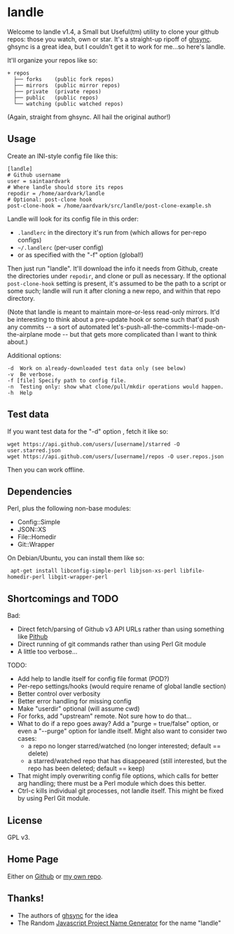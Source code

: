 # landle

Welcome to landle v1.4, a Small but Useful(tm) utility to clone your
github repos: those you watch, own or star.  It's a straight-up ripoff
of [ghsync][0]. ghsync is a great idea, but I couldn't get it to work
for me...so here's landle.

It'll organize your repos like so:

    + repos
      ├── forks    (public fork repos)
      ├── mirrors  (public mirror repos)
      ├── private  (private repos)
      ├── public   (public repos)
      └── watching (public watched repos)

(Again, straight from ghsync.  All hail the original author!)

## Usage

Create an INI-style config file like this:

    [landle]
    # Github username
    user = saintaardvark
    # Where landle should store its repos
    repodir = /home/aardvark/landle
    # Optional: post-clone hook
    post-clone-hook = /home/aardvark/src/landle/post-clone-example.sh

Landle will look for its config file in this order:

* `.landlerc` in the directory it's run from (which allows for per-repo configs)
* `~/.landlerc` (per-user config)
* or as specified with the "-f" option (global!)

Then just run "landle".  It'll download the info it needs from Github,
create the directories under `repodir`, and clone or pull as
necessary.  If the optional `post-clone-hook` setting is present, it's
assumed to be the path to a script or some such; landle will run it
after cloning a new repo, and within that repo directory.

(Note that landle is meant to maintain more-or-less read-only mirrors.
It'd be interesting to think about a pre-update hook or some such
that'd push any commits -- a sort of automated
let's-push-all-the-commits-I-made-on-the-airplane mode -- but that
gets more complicated than I want to think about.)

Additional options:

    -d	Work on already-downloaded test data only (see below)
    -v	Be verbose.
	-f [file] Specify path to config file.
    -n	Testing only: show what clone/pull/mkdir operations would happen.
    -h	Help

## Test data

If you want test data for the "-d" option , fetch it like so:

    wget https://api.github.com/users/[username]/starred -O user.starred.json
    wget https://api.github.com/users/[username]/repos -O user.repos.json

Then you can work offline.

## Dependencies

Perl, plus the following non-base modules:

* Config::Simple
* JSON::XS
* File::Homedir
* Git::Wrapper

On Debian/Ubuntu, you can install them like so:

     apt-get install libconfig-simple-perl libjson-xs-perl libfile-homedir-perl libgit-wrapper-perl

## Shortcomings and TODO

Bad:

* Direct fetch/parsing of Github v3 API URLs rather than using something like
  [Pithub][1]
* Direct running of git commands rather than using Perl Git module
* A little too verbose...

TODO:

* Add help to landle itself for config file format (POD?)
* Per-repo settings/hooks (would require rename of global landle section)
* Better control over verbosity
* Better error handling for missing config
* Make "userdir" optional (will assume cwd)
* For forks, add "upstream" remote.  Not sure how to do that...
* What to do if a repo goes away?  Add a "purge = true/false" option,
  or even a "--purge" option for landle itself. Might also want to
  consider two cases:
  - a repo no longer starred/watched (no longer interested; default
    == delete)
  - a starred/watched repo that has disappeared (still interested, but
    the repo has been deleted; default == keep)
* That might imply overwriting config file options, which calls for
  better arg handling; there must be a Perl module which does this
  better.
* Ctrl-c kills individual git processes, not landle itself.  This
  might be fixed by using Perl Git module.

## License

GPL v3.

## Home Page

Either on [Github][2] or [my own repo][3].

## Thanks!

* The authors of [ghsync][0] for the idea
* The Random [Javascript Project Name Generator][4] for the name "landle"

[0]: https://github.com/kennethreitz/ghsync
[1]: https://metacpan.org/pod/Pithub
[2]: https://github.com/saintaardvark/landle
[3]: http://git.saintaardvarkthecarpeted.com/?p=landle.git;a=summary
[4]: http://mrsharpoblunto.github.io/foswig.js/
